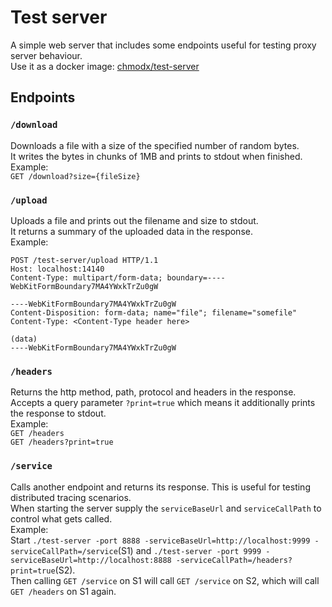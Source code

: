 # Test server
A simple web server that includes some endpoints useful for testing proxy server behaviour.  
Use it as a docker image: [chmodx/test-server](https://hub.docker.com/r/chmodx/test-server)

## Endpoints
### `/download`
Downloads a file with a size of the specified number of random bytes.  
It writes the bytes in chunks of 1MB and prints to stdout when finished.  
Example:  
`GET /download?size={fileSize}`  

### `/upload`
Uploads a file and prints out the filename and size to stdout.  
It returns a summary of the  uploaded data in the response.  
Example:  
```
POST /test-server/upload HTTP/1.1
Host: localhost:14140
Content-Type: multipart/form-data; boundary=----WebKitFormBoundary7MA4YWxkTrZu0gW

----WebKitFormBoundary7MA4YWxkTrZu0gW
Content-Disposition: form-data; name="file"; filename="somefile"
Content-Type: <Content-Type header here>

(data)
----WebKitFormBoundary7MA4YWxkTrZu0gW
```

### `/headers`
Returns the http method, path, protocol and headers in the response.  
Accepts a query parameter `?print=true` which means it additionally prints the response to stdout.  
Example:  
`GET /headers`  
`GET /headers?print=true`  

### `/service`
Calls another endpoint and returns its response. This is useful for testing distributed tracing scenarios.   
When starting the server supply the `serviceBaseUrl` and `serviceCallPath` to control what gets called.  
Example:  
Start `./test-server -port 8888 -serviceBaseUrl=http://localhost:9999 -serviceCallPath=/service`(S1) and `./test-server -port 9999 -serviceBaseUrl=http://localhost:8888 -serviceCallPath=/headers?print=true`(S2).  
Then calling `GET /service` on S1 will call `GET /service` on S2, which will call `GET /headers` on S1 again.
